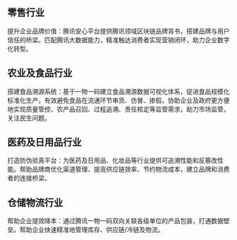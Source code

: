 ## 零售行业
提升企业品牌价值：腾讯安心平台提供腾讯领域区块链品牌背书，搭建品牌与用户信任的桥梁。匹配腾讯大数据能力，精准触达消费者实现营销闭环，助力企业数字化转型。

## 农业及食品行业
搭建食品溯源系统：基于一物一码建立食品溯源数据可视化体系，促进食品规模化标准化生产，有效避免食品在流通环节串货、仿冒、掺假，协助企业及政府更方便地实现质量管控、农产品召回、过程追溯、责任核定等监管需求，助力市场监管，关注民生问题。

## 医药及日用品行业
打造防伪验真平台：为医药及日用品、化妆品等行业提供可追溯性能和反篡改性能。帮助品牌商优化渠道管理、提高供应链效率、节约物流成本，建立品牌和消费者的连接桥梁。

## 仓储物流行业
帮助企业提效降本：通过腾讯一物一码双向关联各级单位的产品包装，打通数据壁垒。帮助企业快速精准地管理库存、供应链/冷链及物流。

